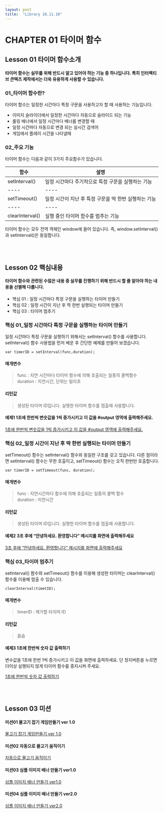 ```yaml
---
layout: post
title:  "Library 18.11.10"
---
```


CHAPTER 01 타이머 함수
=============

Lesson 01 타이머 함수소개
-------------

#### 타이머 함수는 실무를 위해 반드시 알고 있어야 하는 기능 중 하나입니다. 특히 인터렉티브 콘텍츠 제작에서는 더욱 유용하게 사용할 수 있습니다. 

### 01_타이머 함수란?

타이머 함수는 일정한 시간마다 특정 구문을 사용하고자 할 때 사용하는 기능입니다.

- 이미지 슬라이더에서 일정한 시간마다 자동으로 슬라이드 되는 기능 <br>
- 롤링 배너에서 일정 시간마다 배너를 변경할 때 <br>
- 일정 시간마다 자동으로 변경 되는 실시간 검색어 <br>
- 게임에서 플레이 시간을 나타낼때 <br>

### 02_주요 기능

타이머 함수는 다음과 같이 3가지 주요함수가 있습니다.

함수 | 설명
---- | ----
setInterval() | 일정 시간마다 주기적으로 특정 구문을 실행하는 기능
---- | ---- | ----
setTimeout() | 일정 시간이 지난 후 특정 구문을 딱 한번 실행하는 기능
---- | ---- | ----
clearInterval() | 실행 중인 타이머 함수를 멈추는 기능

타이머 함수는 모두 전역 객체인 window에 들어 있습니다. 즉, window.setInterval()과 setInterval()은 동일합니다.

<br><br>
Lesson 02 핵심내용
-------------

#### 타이머 함수와 관련된 수많은 내용 중 실무를 진행하기 위해 반드시 할 줄 알아야 하는 내용을 선별해 다룹니다.

- 핵심 01 : 일정 시간마다 특정 구문을 실행하는 타이머 만들기 <br>
- 핵심 02 : 일정 시간이 지난 후 딱 한번 실행되는 타이머 만들기 <br>
- 핵심 03 : 타이머 멈추기 <br>

### 핵심 01_일정 시간마다 특정 구문을 실행하는 타이머 만들기

일정 시간마다 특정 구문을 실행하기 위해서는 setInterval() 함수를 사용합니다. setInterval() 함수 사용법을 먼저 배운 후 간단한 예제를 만들어 보겠습니다.

<pre><code>var timerID = setInterval(func,duration);</code></pre>

#### 매개변수 
> func : 지연 시간마다 타이머 함수에 의해 호출되는 일종의 콜백함수 <br>
> duration : 지연시간, 단위는 밀리초

#### 리턴값
> 생성된 타이머 ID입니다. 실행한 타이머 함수를 멈출때 사용합니다.

#### 예제1 1초에 한번씩 변숫값을 1씩 증가시키고 이 값을 #output 영역에 출력해주세요.

[1초에 한번씩 변숫값을 1씩 증가시키고 이 값을 #output 영역에 출력해주세요.](https://jsfiddle.net/zxf7bjhp/)


### 핵심 02_일정 시간이 지난 후 딱 한번 실행되는 타이머 만들기

setTimeout() 함수는 setInterval() 함수와 동일한 구조를 갖고 있습니다. 다른 점이라면 setInterval() 함수는 무한 호출이고, setTimeout() 함수는 오직 한번만 호출합니다.

<pre><code>var timerID = setTimeout(func, duration);</code></pre>

#### 매개변수 
> func : 지연시간마다 함수에 의해 호출되는 일종의 콜백 함수 <br>
> duration : 지연시간

#### 리턴값
> 생성된 타이머 ID입니다. 실행한 타이머 함수를 멈출때 사용합니다.

#### 예제2 3초 후에 “안녕하세요. 환영합니다” 메시지를 화면에 출력해주세요

[3초 후에 “안녕하세요. 환영합니다” 메시지를 화면에 출력해주세요](https://jsfiddle.net/f7Lkvp29/)


### 핵심 03_타이머 멈추기

setInterval() 함수와 setTimeout() 함수를 이용해 생성한 타이머는 clearInterval() 함수를 이용해 멈출 수 있습니다.

<pre><code>clearInterval(timetID);</code></pre>

#### 매개변수 
> timerID : 제거할 타이머 ID

#### 리턴값
> 음슴

#### 예제3 1초에 한번씩 숫자 값 출력하기

변수값을 1초에 한번 1씩 증가시키고 이 값을 화면에 출력하세요. 단 정지버튼을 누르면 더이상 실행되지 않게 타이머 함수를 중지시켜 주세요.

[1초에 한번씩 숫자 값 출력하기](https://jsfiddle.net/toad580m/3/)

<br><br>
Lesson 03 미션
-------------

#### 미션01 물고기 잡기 게임만들기 ver 1.0

[물고기 잡기 게임만들기 ver 1.0](https://jsfiddle.net/6ya01hsg/1/)

#### 미션02 자동으로 물고기 움직이기

[자동으로 물고기 움직이기](https://jsfiddle.net/qmga3vto/2/)


#### 미션03 심플 이미지 배너 만들기 ver1.0

[심플 이미지 배너 만들기 ver1.0](https://jsfiddle.net/wmbeq982/1/)

#### 미션04 심플 이미지 배너 만들기 ver2.0

[심플 이미지 배너 만들기 ver2.0](https://jsfiddle.net/9p0zwehj/)


